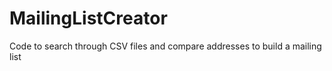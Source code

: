 # MailingListCreator
Code to search through CSV files and compare addresses to build a mailing list

